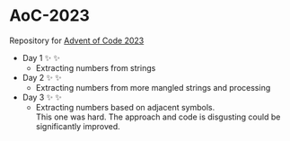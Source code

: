# AoC-2023
Repository for [Advent of Code 2023](https://adventofcode.com/2023)

- Day 1 :sparkles: :sparkles:
  - Extracting numbers from strings
- Day 2 :sparkles: :sparkles:
  - Extracting numbers from more mangled strings and processing
- Day 3 :sparkles: :sparkles:
  - Extracting numbers based on adjacent symbols.  
    This one was hard. The approach and code is disgusting could be significantly improved.
